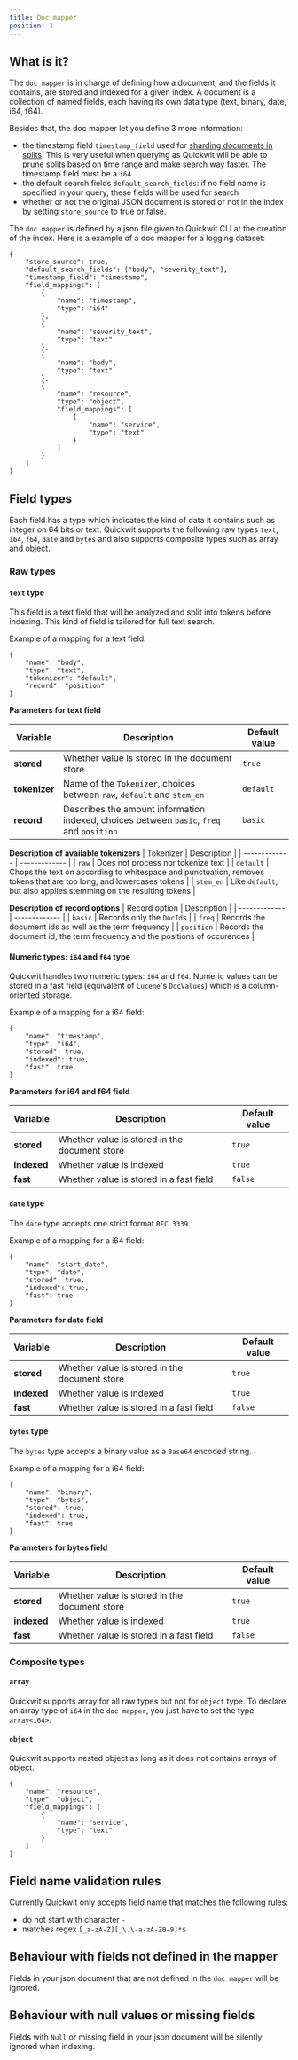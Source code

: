 ```yaml
---
title: Doc mapper
position: 3
---
```


## What is it?

The `doc mapper` is in charge of defining how a document, and the fields it contains, are stored and indexed for a given index.
A document is a collection of named fields, each having its own data type (text, binary, date, i64, f64).

Besides that, the doc mapper let you define 3 more information:
- the timestamp field `timestamp_field` used for [sharding documents in splits](link). This is very useful when querying as Quickwit will be able to prune splits based on time range and make search way faster. The timestamp field must be a `i64`
- the default search fields `default_search_fields`: if no field name is specified in your query, these fields will be used for search
- whether or not the original JSON document is stored or not in the index by setting `store_source` to true or false.


The `doc mapper` is defined by a json file given to Quickwit CLI at the creation of the index. Here is a example of a doc mapper for a logging dataset: 

```
{
    "store_source": true,
    "default_search_fields": ["body", "severity_text"],
    "timestamp_field": "timestamp",
    "field_mappings": [
        {
            "name": "timestamp",
            "type": "i64"
        },
        {
            "name": "severity_text",
            "type": "text"
        },
        {
            "name": "body",
            "type": "text"
        },
        {
            "name": "resource",
            "type": "object",
            "field_mappings": [
                {
                    "name": "service",
                    "type": "text"
                }
            ]
        }
    ]
}
```


## Field types

Each field has a type which indicates the kind of data it contains such as integer on 64 bits or text.
Quickwit supports the following raw types `text`, `i64`, `f64`, `date` and `bytes` and also supports composite types such as array and object.

### Raw types

#### `text` type

This field is a text field that will be analyzed and split into tokens before indexing. 
This kind of field is tailored for full text search.

Example of a mapping for a text field:
```
{
    "name": "body",
    "type": "text",
    "tokenizer": "default",
    "record": "position"
}
```

**Parameters for text field**

| Variable      | Description   | Default value |
| ------------- | ------------- | ------------- |
| **stored**    | Whether value is stored in the document store | `true` |
| **tokenizer** | Name of the `Tokenizer`, choices between `raw`, `default` and `stem_en` | `default` |
| **record**    | Describes the amount information indexed, choices between `basic`, `freq` and `position` | `basic` |

**Description of available tokenizers**
| Tokenizer     | Description   |
| ------------- | ------------- |
| `raw`         | Does not process nor tokenize text  |
| `default`     | Chops the text on according to whitespace and punctuation, removes tokens that are too long, and lowercases tokens |
| `stem_en`     |  Like `default`, but also applies stemming on the resulting tokens  |

**Description of record options**
| Record option | Description   |
| ------------- | ------------- |
| `basic`       |  Records only the `DocId`s |
| `freq`        |  Records the document ids as well as the term frequency  |
| `position`    |  Records the document id, the term frequency and the positions of occurences  |


#### Numeric types: `i64` and `f64` type

Quickwit handles two numeric types: `i64` and `f64`. 
Numeric values can be stored in a fast field (equivalent of `Lucene`'s `DocValues`) which is a column-oriented storage.

Example of a mapping for a i64 field:
```
{
    "name": "timestamp",
    "type": "i64",
    "stored": true,
    "indexed": true,
    "fast": true
}
```

**Parameters for i64 and f64 field**

| Variable      | Description   | Default value |
| ------------- | ------------- | ------------- |
| **stored**    | Whether value is stored in the document store | `true` |
| **indexed**   | Whether value is indexed | `true` |
| **fast**      | Whether value is stored in a fast field | `false` |


#### `date` type

The `date` type accepts one strict format `RFC 3339`. 

Example of a mapping for a i64 field:
```
{
    "name": "start_date",
    "type": "date",
    "stored": true,
    "indexed": true,
    "fast": true
}
```

**Parameters for date field**

| Variable      | Description   | Default value |
| ------------- | ------------- | ------------- |
| **stored**    | Whether value is stored in the document store | `true` |
| **indexed**   | Whether value is indexed | `true` |
| **fast**      | Whether value is stored in a fast field | `false` |


#### `bytes` type

The `bytes` type accepts a binary value as a `Base64` encoded string.

Example of a mapping for a i64 field:
```
{
    "name": "binary",
    "type": "bytes",
    "stored": true,
    "indexed": true,
    "fast": true
}
```

**Parameters for bytes field**

| Variable      | Description   | Default value |
| ------------- | ------------- | ------------- |
| **stored**    | Whether value is stored in the document store | `true` |
| **indexed**   | Whether value is indexed | `true` |
| **fast**      | Whether value is stored in a fast field | `false` |

### Composite types

#### `array`

Quickwit supports array for all raw types but not for `object` type. 
To declare an array type of `i64` in the `doc mapper`, you just have to set the type `array<i64>`.

#### `object`

Quickwit supports nested object as long as it does not contains arrays of object.

```
{
    "name": "resource",
    "type": "object",
    "field_mappings": [
        {
            "name": "service",
            "type": "text"
        }
    ]
}
```

## Field name validation rules
Currently Quickwit only accepts field name that matches the following rules:
- do not start with character `-`
- matches regex `[_a-zA-Z][_\.\-a-zA-Z0-9]*$`


## Behaviour with fields not defined in the mapper
Fields in your json document that are not defined in the `doc mapper` will be ignored.


## Behaviour with null values or missing fields
Fields with `Null` or missing field in your json document will be silently ignored when indexing.